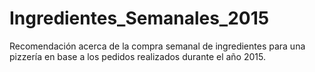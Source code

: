 # Ingredientes_Semanales_2015
Recomendación acerca de la compra semanal de ingredientes para una pizzería en base a los pedidos realizados durante el año 2015.
